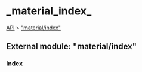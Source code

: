 # \_material\_index\_

[API](../../api-1.md) &gt; ["material/index"](_material_index_.md)

## External module: "material/index"

### Index

